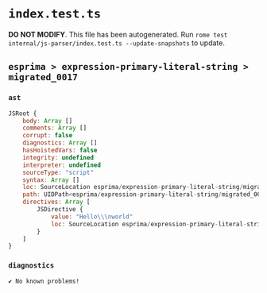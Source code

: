 # `index.test.ts`

**DO NOT MODIFY**. This file has been autogenerated. Run `rome test internal/js-parser/index.test.ts --update-snapshots` to update.

## `esprima > expression-primary-literal-string > migrated_0017`

### `ast`

```javascript
JSRoot {
	body: Array []
	comments: Array []
	corrupt: false
	diagnostics: Array []
	hasHoistedVars: false
	integrity: undefined
	interpreter: undefined
	sourceType: "script"
	syntax: Array []
	loc: SourceLocation esprima/expression-primary-literal-string/migrated_0017/input.js 1:0-2:6
	path: UIDPath<esprima/expression-primary-literal-string/migrated_0017/input.js>
	directives: Array [
		JSDirective {
			value: "Hello\\\nworld"
			loc: SourceLocation esprima/expression-primary-literal-string/migrated_0017/input.js 1:0-2:6
		}
	]
}
```

### `diagnostics`

```
✔ No known problems!

```
